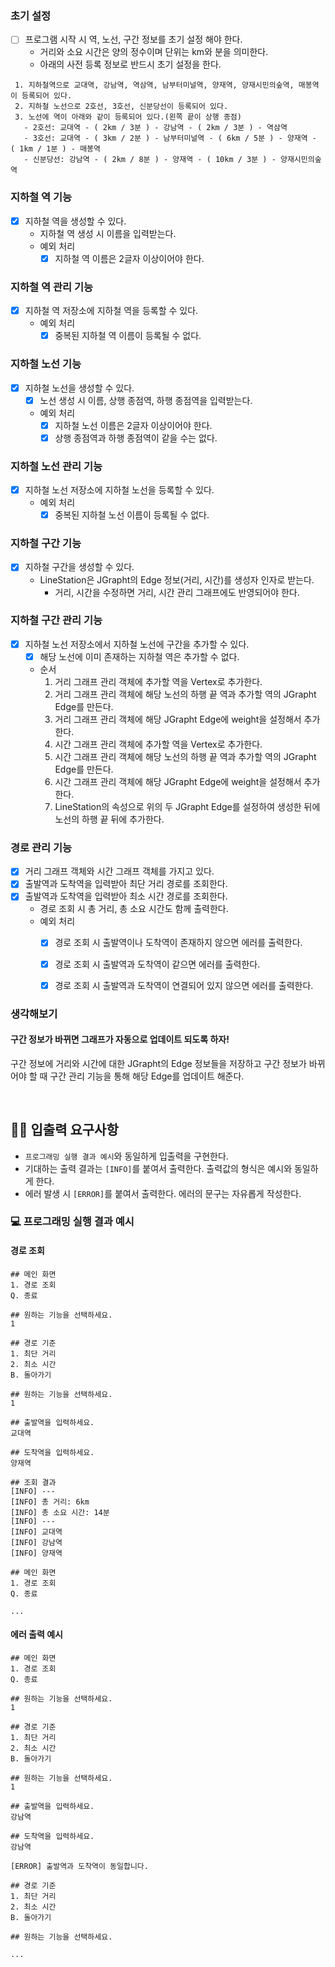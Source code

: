 ### 초기 설정 
- [ ] 프로그램 시작 시 역, 노선, 구간 정보를 초기 설정 해야 한다.
    - 거리와 소요 시간은 양의 정수이며 단위는 km와 분을 의미한다.
    - 아래의 사전 등록 정보로 반드시 초기 설정을 한다.

```
 1. 지하철역으로 교대역, 강남역, 역삼역, 남부터미널역, 양재역, 양재시민의숲역, 매봉역이 등록되어 있다.
 2. 지하철 노선으로 2호선, 3호선, 신분당선이 등록되어 있다.
 3. 노선에 역이 아래와 같이 등록되어 있다.(왼쪽 끝이 상행 종점)
   - 2호선: 교대역 - ( 2km / 3분 ) - 강남역 - ( 2km / 3분 ) - 역삼역
   - 3호선: 교대역 - ( 3km / 2분 ) - 남부터미널역 - ( 6km / 5분 ) - 양재역 - ( 1km / 1분 ) - 매봉역
   - 신분당선: 강남역 - ( 2km / 8분 ) - 양재역 - ( 10km / 3분 ) - 양재시민의숲역
 ```

### 지하철 역 기능
- [x] 지하철 역을 생성할 수 있다.
    - 지하철 역 생성 시 이름을 입력받는다.
    - 예외 처리
        - [x] 지하철 역 이름은 2글자 이상이어야 한다.

### 지하철 역 관리 기능
- [x] 지하철 역 저장소에 지하철 역을 등록할 수 있다.
    - 예외 처리
        - [x] 중복된 지하철 역 이름이 등록될 수 없다.

### 지하철 노선 기능
- [x] 지하철 노선을 생성할 수 있다.
    - [x] 노선 생성 시 이름, 상행 종점역, 하행 종점역을 입력받는다. 
    - 예외 처리
        - [x] 지하철 노선 이름은 2글자 이상이어야 한다.
        - [x] 상행 종점역과 하행 종점역이 같을 수는 없다.

### 지하철 노선 관리 기능
- [x] 지하철 노선 저장소에 지하철 노선을 등록할 수 있다.
    - 예외 처리
        - [x] 중복된 지하철 노선 이름이 등록될 수 없다.
    
### 지하철 구간 기능
- [x] 지하철 구간을 생성할 수 있다.
    - LineStation은 JGrapht의 Edge 정보(거리, 시간)를 생성자 인자로 받는다.
        - 거리, 시간을 수정하면 거리, 시간 관리 그래프에도 반영되어야 한다.

### 지하철 구간 관리 기능
- [x] 지하철 노선 저장소에서 지하철 노선에 구간을 추가할 수 있다.
    - [x] 해당 노선에 이미 존재하는 지하철 역은 추가할 수 없다.
    - 순서
        1. 거리 그래프 관리 객체에 추가할 역을 Vertex로 추가한다.
        2. 거리 그래프 관리 객체에 해당 노선의 하행 끝 역과 추가할 역의 JGrapht Edge를 만든다.
        3. 거리 그래프 관리 객체에 해당 JGrapht Edge에 weight을 설정해서 추가한다.
        4. 시간 그래프 관리 객체에 추가할 역을 Vertex로 추가한다.
        5. 시간 그래프 관리 객체에 해당 노선의 하행 끝 역과 추가할 역의 JGrapht Edge를 만든다.
        6. 시간 그래프 관리 객체에 해당 JGrapht Edge에 weight을 설정해서 추가한다.
        7. LineStation의 속성으로 위의 두 JGrapht Edge를 설정하여 생성한 뒤에 노선의 하행 끝 뒤에 추가한다.
     
### 경로 관리 기능
- [x] 거리 그래프 객체와 시간 그래프 객체를 가지고 있다.
- [x] 출발역과 도착역을 입력받아 최단 거리 경로를 조회한다.
- [x] 출발역과 도착역을 입력받아 최소 시간 경로를 조회한다.
    - 경로 조회 시 총 거리, 총 소요 시간도 함께 출력한다.
    - 예외 처리
        - [x] 경로 조회 시 출발역이나 도착역이 존재하지 않으면 에러를 출력한다.
        - [x] 경로 조회 시 출발역과 도착역이 같으면 에러를 출력한다.
        - [x] 경로 조회 시 출발역과 도착역이 연결되어 있지 않으면 에러를 출력한다.
        
        
### 생각해보기
#### 구간 정보가 바뀌면 그래프가 자동으로 업데이트 되도록 하자!
구간 정보에 거리와 시간에 대한 JGrapht의 Edge 정보들을 저장하고 구간 정보가 바뀌어야 할 때 구간 관리 기능을 통해 해당 Edge를 업데이트 해준다.

<br>

## ✍🏻 입출력 요구사항
- `프로그래밍 실행 결과 예시`와 동일하게 입출력을 구현한다.
- 기대하는 출력 결과는 `[INFO]`를 붙여서 출력한다. 출력값의 형식은 예시와 동일하게 한다.
- 에러 발생 시 `[ERROR]`를 붙여서 출력한다. 에러의 문구는 자유롭게 작성한다.

### 💻 프로그래밍 실행 결과 예시
#### 경로 조회
```
## 메인 화면
1. 경로 조회
Q. 종료

## 원하는 기능을 선택하세요.
1

## 경로 기준
1. 최단 거리
2. 최소 시간
B. 돌아가기

## 원하는 기능을 선택하세요.
1

## 출발역을 입력하세요.
교대역

## 도착역을 입력하세요.
양재역

## 조회 결과
[INFO] ---
[INFO] 총 거리: 6km
[INFO] 총 소요 시간: 14분
[INFO] ---
[INFO] 교대역
[INFO] 강남역
[INFO] 양재역

## 메인 화면
1. 경로 조회
Q. 종료

...
```

#### 에러 출력 예시

```
## 메인 화면
1. 경로 조회
Q. 종료

## 원하는 기능을 선택하세요.
1

## 경로 기준
1. 최단 거리
2. 최소 시간 
B. 돌아가기

## 원하는 기능을 선택하세요.
1

## 출발역을 입력하세요.
강남역

## 도착역을 입력하세요.
강남역

[ERROR] 출발역과 도착역이 동일합니다.

## 경로 기준
1. 최단 거리
2. 최소 시간 
B. 돌아가기

## 원하는 기능을 선택하세요.

...

```